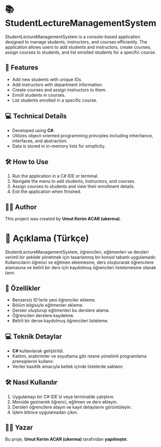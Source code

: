 <h1>📚 StudentLectureManagementSystem</h1>

<p>StudentLectureManagementSystem is a console-based application designed to manage students, instructors, and courses efficiently. The application allows users to add students and instructors, create courses, assign courses to students, and list enrolled students for a specific course.</p>

<h2>🌟 Features</h2>
<ul>
    <li> Add new students with unique IDs.</li>
    <li> Add instructors with department information.</li>
    <li> Create courses and assign instructors to them.</li>
    <li> Enroll students in courses.</li>
    <li> List students enrolled in a specific course.</li>
</ul>

<h2>💻 Technical Details</h2>
<ul>
    <li> Developed using <b>C#</b>.</li>
    <li> Utilizes object-oriented programming principles including inheritance, interfaces, and abstraction.</li>
    <li> Data is stored in in-memory lists for simplicity.</li>
</ul>

<h2>🛠️ How to Use</h2>
<ol>
    <li>Run the application in a C# IDE or terminal.</li>
    <li>Navigate the menu to add students, instructors, and courses.</li>
    <li>Assign courses to students and view their enrollment details.</li>
    <li>Exit the application when finished.</li>
</ol>

<h2>👨‍💻 Author</h2> <p> This project was created by <strong>Umut Kerim ACAR (ukerma)</strong>. </p>

<h1>📖 Açıklama (Türkçe)</h1>

<p>StudentLectureManagementSystem, öğrencileri, eğitmenleri ve dersleri verimli bir şekilde yönetmek için tasarlanmış bir konsol tabanlı uygulamadır. Kullanıcıların öğrenci ve eğitmen eklemesine, ders oluşturarak öğrencilere atamasına ve belirli bir ders için kaydolmuş öğrencileri listelemesine olanak tanır.</p>

<h2>🌟 Özellikler</h2>
<ul>
    <li> Benzersiz ID'lerle yeni öğrenciler ekleme.</li>
    <li> Bölüm bilgisiyle eğitmenler ekleme.</li>
    <li> Dersler oluşturup eğitmenleri bu derslere atama.</li>
    <li> Öğrencileri derslere kaydetme.</li>
    <li> Belirli bir derse kaydolmuş öğrencileri listeleme.</li>
</ul>

<h2>💻 Teknik Detaylar</h2>
<ul>
    <li> <b>C#</b> kullanılarak geliştirildi.</li>
    <li> Kalıtım, arabirimler ve soyutlama gibi nesne yönelimli programlama prensiplerini kullanır.</li>
    <li> Veriler basitlik amacıyla bellek içinde listelerde saklanır.</li>
</ul>

<h2>🛠️ Nasıl Kullanılır</h2>
<ol>
    <li>Uygulamayı bir C# IDE'si veya terminalde çalıştırın.</li>
    <li>Menüde gezinerek öğrenci, eğitmen ve ders ekleyin.</li>
    <li>Dersleri öğrencilere atayın ve kayıt detaylarını görüntüleyin.</li>
    <li>İşlem bitince uygulamadan çıkın.</li>
</ol>

<h2>👨‍💻 Yazar</h2> <p> Bu proje, <strong>Umut Kerim ACAR (ukerma)</strong> tarafından <strong> yapılmıştır. </p>
